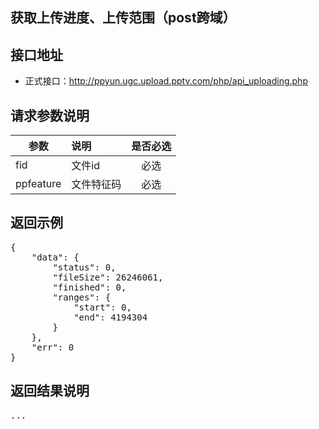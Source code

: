 获取上传进度、上传范围（post跨域）
----------

接口地址
----------
  * 正式接口：http://ppyun.ugc.upload.pptv.com/php/api_uploading.php

请求参数说明
----------
|  参数         |说明          |是否必选|
| ------------- |:-------------|:-----:|
| fid      | 文件id |必选|
| ppfeature   | 文件特征码 |必选    |
返回示例
----------
<pre>
{
    "data": {
        "status": 0,
        "fileSize": 26246061,
        "finished": 0,
        "ranges": {
            "start": 0,
            "end": 4194304
        }
    },
    "err": 0
} 
</pre>

返回结果说明
----------
<pre>
...
</pre>